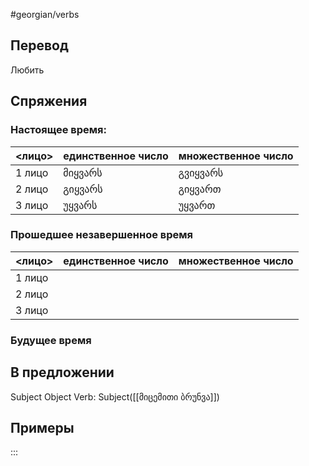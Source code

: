 #georgian/verbs 
## Перевод
Любить
## Спряжения
### Настоящее время:
<лицо>|единственное число|множественное число
--------|---------------------|------------------------
1 лицо | მიყვარს | გვიყვარს
2 лицо | გიყვარს | გიყვართ
3 лицо | უყვარს | უყვართ
### Прошедшее незавершенное время
<лицо>|единственное число|множественное число
--------|---------------------|------------------------
1 лицо | | 
2 лицо | | 
3 лицо | | 
### Будущее время
## В предложении
Subject Object Verb: Subject([[მიცემითი ბრუნვა]])
## Примеры
:::
